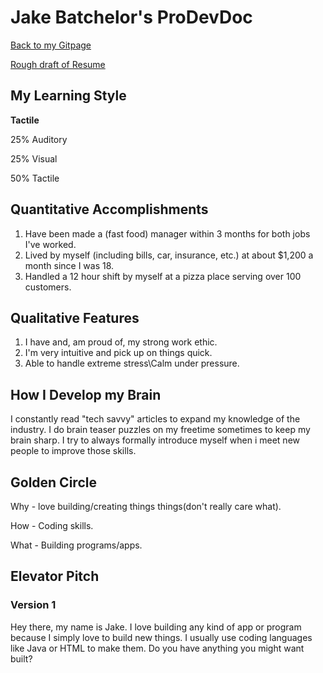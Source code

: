 # Jake Batchelor's ProDevDoc
[Back to my Gitpage](README.md)

[Rough draft of Resume](Resume.md)

## My Learning Style

**Tactile**

25% Auditory

25% Visual

50% Tactile

## Quantitative Accomplishments

1. Have been made a (fast food) manager within 3 months for both jobs I've worked.
2. Lived by myself (including bills, car, insurance, etc.) at about $1,200 a month since I was 18.
3. Handled a 12 hour shift by myself at a pizza place serving over 100 customers. 

## Qualitative Features

1. I have and, am proud of, my strong work ethic.
2. I'm very intuitive and pick up on things quick.
3. Able to handle extreme stress\Calm under pressure.

## How I Develop my Brain

I constantly read "tech savvy" articles to expand my knowledge of the industry.
I do brain teaser puzzles on my freetime sometimes to keep my brain sharp.
I try to always formally introduce myself when i meet new people to improve those skills.

## Golden Circle

Why - love building/creating things things(don't really care what).

How - Coding skills.

What - Building programs/apps.

## Elevator Pitch

### Version 1
Hey there, my name is Jake. I love building any kind of app or program
because I simply love to build new things. I usually use coding languages like Java or HTML to make them.
Do you have anything you might want built?